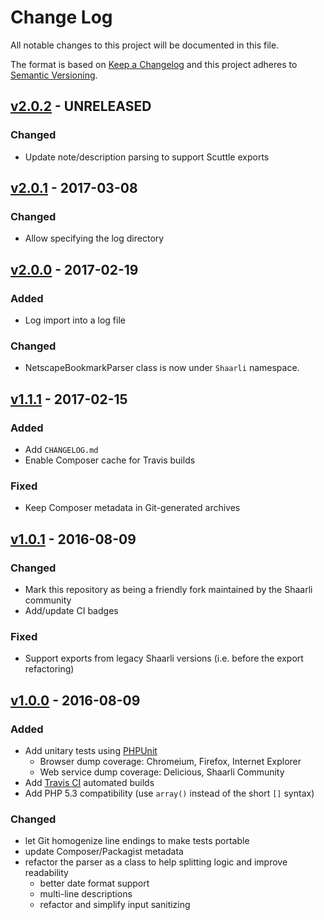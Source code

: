 # Change Log
All notable changes to this project will be documented in this file.

The format is based on [Keep a Changelog](http://keepachangelog.com/)
and this project adheres to [Semantic Versioning](http://semver.org/).

## [v2.0.2](https://github.com/shaarli/netscape-bookmark-parser/releases/tag/v2.0.1) - UNRELEASED
### Changed
- Update note/description parsing to support Scuttle exports

## [v2.0.1](https://github.com/shaarli/netscape-bookmark-parser/releases/tag/v2.0.1) - 2017-03-08
### Changed
- Allow specifying the log directory


## [v2.0.0](https://github.com/shaarli/netscape-bookmark-parser/releases/tag/v2.0.0) - 2017-02-19
### Added
- Log import into a log file

### Changed
- NetscapeBookmarkParser class is now under `Shaarli` namespace.


## [v1.1.1](https://github.com/shaarli/netscape-bookmark-parser/releases/tag/v1.1.1) - 2017-02-15
### Added
- Add `CHANGELOG.md`
- Enable Composer cache for Travis builds

### Fixed
- Keep Composer metadata in Git-generated archives


## [v1.0.1](https://github.com/shaarli/netscape-bookmark-parser/releases/tag/v1.0.1) - 2016-08-09
### Changed
- Mark this repository as being a friendly fork maintained by the Shaarli community
- Add/update CI badges

### Fixed
- Support exports from legacy Shaarli versions (i.e. before the export refactoring)


## [v1.0.0](https://github.com/shaarli/netscape-bookmark-parser/releases/tag/v1.0.0) - 2016-08-09
### Added
- Add unitary tests using [PHPUnit](https://phpunit.de/)
    - Browser dump coverage: Chromeium, Firefox, Internet Explorer
    - Web service dump coverage: Delicious, Shaarli Community
- Add [Travis CI](https://travis-ci.org/) automated builds
- Add PHP 5.3 compatibility (use `array()` instead of the short `[]` syntax)

### Changed
- let Git homogenize line endings to make tests portable
- update Composer/Packagist metadata
- refactor the parser as a class to help splitting logic and improve readability
    - better date format support
    - multi-line descriptions
    - refactor and simplify input sanitizing
